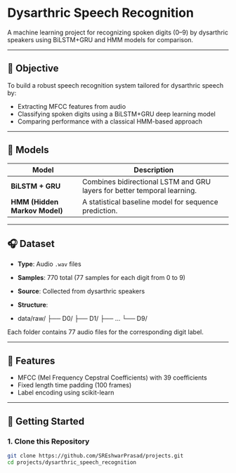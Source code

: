# Dysarthric Speech Recognition

A machine learning project for recognizing spoken digits (0–9) by dysarthric speakers using BiLSTM+GRU and HMM models for comparison.

---

## 🎯 Objective

To build a robust speech recognition system tailored for dysarthric speech by:

- Extracting MFCC features from audio
- Classifying spoken digits using a BiLSTM+GRU deep learning model
- Comparing performance with a classical HMM-based approach

---

## 🧠 Models

| Model        | Description                                             |
|--------------|---------------------------------------------------------|
| **BiLSTM + GRU** | Combines bidirectional LSTM and GRU layers for better temporal learning. |
| **HMM (Hidden Markov Model)** | A statistical baseline model for sequence prediction. |

---

## 🎧 Dataset

- **Type**: Audio `.wav` files
- **Samples**: 770 total (77 samples for each digit from 0 to 9)
- **Source**: Collected from dysarthric speakers
- **Structure**:

- data/raw/
├── D0/
├── D1/
├── ...
└── D9/


Each folder contains 77 audio files for the corresponding digit label.

---

## 🔧 Features

- MFCC (Mel Frequency Cepstral Coefficients) with 39 coefficients
- Fixed length time padding (100 frames)
- Label encoding using scikit-learn

---

## 🚀 Getting Started

### 1. Clone this Repository

```bash
git clone https://github.com/SREshwarPrasad/projects.git
cd projects/dysarthric_speech_recognition

